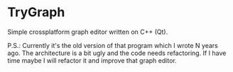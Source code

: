 TryGraph
========

Simple crossplatform graph editor written on C++ (Qt).

P.S.: Currently it's the old version of that program which I wrote N years ago. 
The architecture is a bit ugly and the code needs refactoring. If I have time maybe I will refactor it and improve that graph editor.
